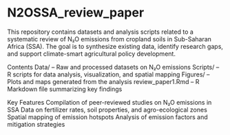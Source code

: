 # N2OSSA_review_paper
This repository contains datasets and analysis scripts related to a systematic review of N₂O emissions from cropland soils in Sub-Saharan Africa (SSA). The goal is to synthesize existing data, identify research gaps, and support climate-smart agricultural policy development.

Contents
Data/ – Raw and processed datasets on N₂O emissions
Scripts/ – R scripts for data analysis, visualization, and spatial mapping
Figures/ – Plots and maps generated from the analysis
review_paper1.Rmd – R Markdown file summarizing key findings

Key Features
Compilation of peer-reviewed studies on N₂O emissions in SSA
Data on fertilizer rates, soil properties, and agro-ecological zones
Spatial mapping of emission hotspots
Analysis of emission factors and mitigation strategies

